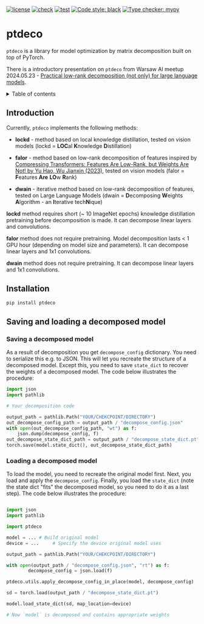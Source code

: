 [![license](https://img.shields.io/github/license/TCLResearchEurope/ptdeco)](https://opensource.org/license/apache-2-0/)
[![check](https://github.com/TCLResearchEurope/ptdeco/actions/workflows/check.yml/badge.svg)](https://github.com/TCLResearchEurope/ptdeco/actions/workflows/check.yml)
[![test](https://github.com/TCLResearchEurope/ptdeco/actions/workflows/test.yml/badge.svg)](https://github.com/TCLResearchEurope/ptdeco/actions/workflows/test.yml)
[![Code style: black](https://img.shields.io/badge/code%20style-black-000000.svg?style=flat-square)](https://github.com/ambv/black)
[![Type checker: mypy](https://img.shields.io/badge/type_checker-mypy-black)](https://github.com/python/mypy)

# ptdeco

`ptdeco` is a library for model optimization by matrix decomposition built on top of PyTorch.

There is a introductory presentation on `ptdeco` from Warsaw AI meetup 2024.05.23 - [Practical low-rank decomposition (not only) for large language models](https://www.youtube.com/watch?v=8CcRsX4IMnU&t=1800s).

<details>

<summary>Table of contents</summary>

* [Introduction](#introduction)
* [Installation](#installation)
* [Saving and loading a decomposed model](#saving-and-loading-a-decomposed-model)
   * [Saving a decomposed model](#saving-a-decomposed-model)
   * [Loading a decomposed model](#loading-a-decomposed-model)

</details>

## Introduction

Currently, `ptdeco` implements the following methods:

* **lockd** - method based on local knowledge distillation, tested on vision models
  (lockd = **LOC**al **K**nowledge **D**istillation)

* **falor** - method based on low-rank decomposition of features inspired by [Compressing Transformers: Features Are Low-Rank, but Weights Are Not! by Yu Hao, Wu Jianxin (2023)](https://doi.org/10.1609/aaai.v37i9.26304), tested on vision models
  (falor = **F**eatures **Are** **LO**w **R**ank)

* **dwain** - iterative method based on low-rank decomposition of features, tested on Large Language Models
  (dwain =  **D**ecomposing **W**eights **A**lgorithm - an **I**terative tech**N**ique)

**lockd** method requires short (~ 10 ImageNet epochs) knowledge distillation
pretraining before decomposition is made. It can decompose linear layers and
convolutions.

**falor** method does not require pretraining. Model decomposition lasts < 1
GPU hour (depending on model size and parameters). It can decompose linear
layers and 1x1 convolutions.

**dwain** method does not require pretraining. It can decompose linear layers and
1x1 convolutions.

## Installation

```bash
pip install ptdeco
```
## Saving and loading a decomposed model

### Saving a decomposed model

As a result of decomposition you get `decompose_config` dictionary. You need to
serialize this e.g. to JSON. This will let you recreate the structure of a
decomposed model.  Except this, you need to save `state_dict` to recover
the weights of a decomposed model. The code below illustrates the procedure:

```python
import json
import pathlib

# Your decomposition code

output_path = pathlib.Path("YOUR/CHEKCPOINT/DIRECTORY")
out_decompose_config_path = output_path / "decompose_config.json"
with open(out_decompose_config_path, "wt") as f:
    json.dump(decompose_config, f)
out_decompose_state_dict_path = output_path / "decompose_state_dict.pt"
torch.save(model.state_dict(), out_decompose_state_dict_path)
```

### Loading a decomposed model
To load the model, you need to recreate the original model first. Next, you load and apply the
`decompose_config`. Finally, you load the `state_dict` (note the state dict "fits" the
decomposed model, so you need to do it as a last step). The code below illustrates
the procedure:

```python

import json
import pathlib

import ptdeco

model = ... # Build original model
device = ...     # Specify the device original model uses

output_path = pathlib.Path("YOUR/CHEKCPOINT/DIRECTORY")

with open(output_path / "decompose_config.json", "rt") as f:
        decompose_config = json.load(f)

ptdeco.utils.apply_decompose_config_in_place(model, decompose_config)

sd = torch.load(output_path / "decompose_state_dict.pt")

model.load_state_dict(sd, map_location=device)

# Now `model` is decomposed and contains appropriate weights
```
